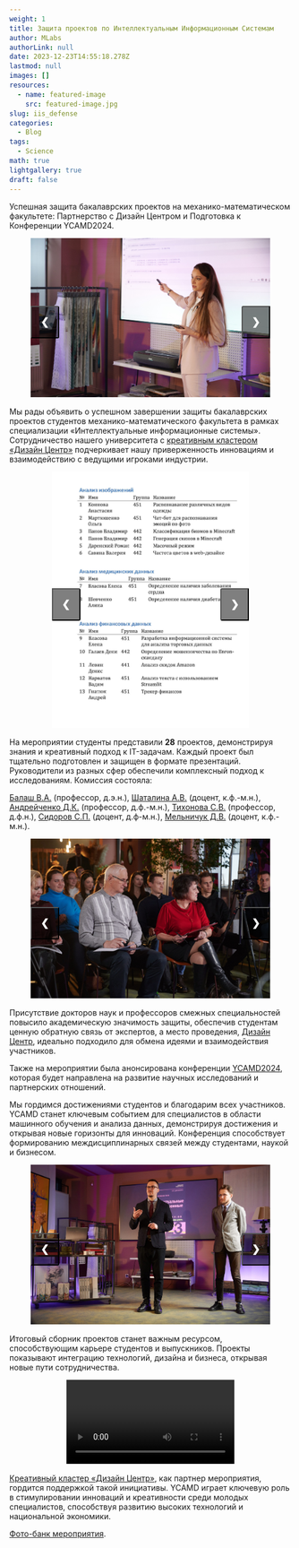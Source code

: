 ```yaml
---
weight: 1
title: Защита проектов по Интеллектуальным Информационным Системам
author: MLabs
authorLink: null
date: 2023-12-23T14:55:18.278Z
lastmod: null
images: []
resources:
  - name: featured-image
    src: featured-image.jpg
slug: iis_defense
categories:
  - Blog
tags:
  - Science
math: true
lightgallery: true
draft: false
---
```


Успешная защита бакалаврских проектов на механико-математическом факультете: Партнерство с Дизайн Центром и Подготовка к Конференции YCAMD2024.

<!--more-->

<div id="slider1" class="slider" style="position: relative; max-width: 85%; margin: auto;">
  <div class="slides" style="display: flex; overflow: hidden; width: 100%;">
    <div class="slide" style="min-width: 100%; transition: transform 0.5s ease;">
      <img src="./img/DSC_5286.jpg" alt="Slide 1" style="width: 100%; height: auto;">
    </div>
    <div class="slide" style="min-width: 100%; transition: transform 0.5s ease;">
      <img src="./img/DSC_5340.jpg" alt="Slide 2" style="width: 100%; height: auto;">
    </div>
    <div class="slide" style="min-width: 100%; transition: transform 0.5s ease;">
      <img src="./img/DSC_5320.jpg" alt="Slide 3" style="width: 100%; height: auto;">
    </div>
  </div>
  <button class="prev" onclick="plusSlides(this.parentElement, -1)" style="cursor: pointer; position: absolute; top: 50%; width: auto; padding: 16px; margin-top: -22px; color: white; font-weight: bold; font-size: 18px; transition: 0.6s ease; border-radius: 0 3px 3px 0; user-select: none; background-color: rgba(0,0,0,0.5); left: 0;">&#10094;</button>
  <button class="next" onclick="plusSlides(this.parentElement, 1)" style="cursor: pointer; position: absolute; top: 50%; width: auto; padding: 16px; margin-top: -22px; color: white; font-weight: bold; font-size: 18px; transition: 0.6s ease; border-radius: 3px 0 0 3px; user-select: none; background-color: rgba(0,0,0,0.5); right: 0;">&#10095;</button>
  <div class="dots" style="text-align: center; position: absolute; bottom: 15px; width: 100%;"></div>
</div>

Мы рады объявить о успешном завершении защиты бакалаврских проектов студентов механико-математического факультета в рамках специализации «Интеллектуальные информационные системы». Сотрудничество нашего университета с [креативным кластером «Дизайн Центр»](https://designcenter.me/) подчеркивает нашу приверженность инновациям и взаимодействию с ведущими игроками индустрии.

<div id="slider2" class="slider" style="position: relative; max-width: 70%; margin: auto;">
  <div class="slides" style="display: flex; overflow: hidden; width: 100%;">
    <div class="slide" style="min-width: 100%; transition: transform 0.5s ease;">
      <img src="./img/ИИС_защиты_images_Page1.jpg" alt="Page 1" style="width: 100%; height: auto;">
    </div>
    <div class="slide" style="min-width: 100%; transition: transform 0.5s ease;">
      <img src="./img/ИИС_защиты_images_Page2.jpg" alt="Page 2" style="width: 100%; height: auto;">
    </div>
  </div>
  <button class="prev" onclick="plusSlides(this.parentElement, -1)" style="cursor: pointer; position: absolute; top: 50%; width: auto; padding: 16px; margin-top: -22px; color: white; font-weight: bold; font-size: 18px; transition: 0.6s ease; border-radius: 0 3px 3px 0; user-select: none; background-color: rgba(0,0,0,0.5); left: 0;">&#10094;</button>
  <button class="next" onclick="plusSlides(this.parentElement, 1)" style="cursor: pointer; position: absolute; top: 50%; width: auto; padding: 16px; margin-top: -22px; color: white; font-weight: bold; font-size: 18px; transition: 0.6s ease; border-radius: 3px 0 0 3px; user-select: none; background-color: rgba(0,0,0,0.5); right: 0;">&#10095;</button>
  <div class="dots" style="text-align: center; position: absolute; bottom: 15px; width: 100%;"></div>
</div>

На мероприятии студенты представили **28** проектов, демонстрируя знания и креативный подход к IT-задачам. Каждый проект был тщательно подготовлен и защищен в формате презентаций. Руководители из разных сфер обеспечили комплексный подход к исследованиям. Комиссия состояла:

[Балаш В.А.](https://www.sgu.ru/person/balash-vladimir-alekseevich) (профессор, д.э.н.), 
[Шаталина А.В.](https://www.sgu.ru/person/shatalina-anna-vasilevna) (доцент, к.ф.-м.н.), 
[Андрейченко Д.К.](https://www.sgu.ru/person/andreychenko-dmitriy-konstantinovich) (профессор, д.ф.-м.н.), 
[Тихонова С.В.](https://www.sgu.ru/person/tihonova-sofya-vladimirovna) (профессор, д.ф.н.), 
[Сидоров С.П.](https://www.sgu.ru/person/sidorov-sergey-petrovich) (доцент, д.ф-м.н.), 
[Мельничук Д.В.](https://www.sgu.ru/person/melnichuk-dmitriy-vadimovich) (доцент, к.ф.-м.н.).

<div id="slider3" class="slider" style="position: relative; max-width: 85%; margin: auto;">
  <div class="slides" style="display: flex; overflow: hidden; width: 100%;">
    <div class="slide" style="min-width: 100%; transition: transform 0.5s ease;">
      <img src="./img/DSC_5262.jpg" alt="Slide 1" style="width: 100%; height: auto;">
    </div>
    <div class="slide" style="min-width: 100%; transition: transform 0.5s ease;">
      <img src="./img/DSC_5295.jpg" alt="Slide 2" style="width: 100%; height: auto;">
    </div>
    <div class="slide" style="min-width: 100%; transition: transform 0.5s ease;">
      <img src="./img/DSC_5901.jpg" alt="Slide 1" style="width: 100%; height: auto;">
    </div>
  </div>
  <button class="prev" onclick="plusSlides(this.parentElement, -1)" style="cursor: pointer; position: absolute; top: 50%; width: auto; padding: 16px; margin-top: -22px; color: white; font-weight: bold; font-size: 18px; transition: 0.6s ease; border-radius: 0 3px 3px 0; user-select: none; background-color: rgba(0,0,0,0.5); left: 0;">&#10094;</button>
  <button class="next" onclick="plusSlides(this.parentElement, 1)" style="cursor: pointer; position: absolute; top: 50%; width: auto; padding: 16px; margin-top: -22px; color: white; font-weight: bold; font-size: 18px; transition: 0.6s ease; border-radius: 3px 0 0 3px; user-select: none; background-color: rgba(0,0,0,0.5); right: 0;">&#10095;</button>
  <div class="dots" style="text-align: center; position: absolute; bottom: 15px; width: 100%;"></div>
</div>

Присутствие докторов наук и профессоров смежных специальностей повысило академическую значимость защиты, обеспечив студентам ценную обратную связь от экспертов, а место проведения, [Дизайн Центр](https://designcenter.me/), идеально подходило для обмена идеями и взаимодействия участников.

Также на мероприятии была анонсирована конференции [YCAMD2024](https://t.me/youthscience), которая будет направлена на развитие научных исследований и партнерских отношений. 

Мы гордимся достижениями студентов и благодарим всех участников. YCAMD станет ключевым событием для специалистов в области машинного обучения и анализа данных, демонстрируя достижения и открывая новые горизонты для инноваций. Конференция способствует формированию междисциплинарных связей между студентами, наукой и бизнесом.

<div id="slider4" class="slider" style="position: relative; max-width: 85%; margin: auto;">
  <div class="slides" style="display: flex; overflow: hidden; width: 100%;">
    <div class="slide" style="min-width: 100%; transition: transform 0.5s ease;">
      <img src="./img/DSC_5866.jpg" alt="Slide 1" style="width: 100%; height: auto;">
    </div>
    <div class="slide" style="min-width: 100%; transition: transform 0.5s ease;">
      <img src="./img/DSC_5912.jpg" alt="Slide 1" style="width: 100%; height: auto;">
    </div>
    <div class="slide" style="min-width: 100%; transition: transform 0.5s ease;">
      <img src="./img/DSC_5917.jpg" alt="Slide 2" style="width: 100%; height: auto;">
    </div>
  </div>
  <button class="prev" onclick="plusSlides(this.parentElement, -1)" style="cursor: pointer; position: absolute; top: 50%; width: auto; padding: 16px; margin-top: -22px; color: white; font-weight: bold; font-size: 18px; transition: 0.6s ease; border-radius: 0 3px 3px 0; user-select: none; background-color: rgba(0,0,0,0.5); left: 0;">&#10094;</button>
  <button class="next" onclick="plusSlides(this.parentElement, 1)" style="cursor: pointer; position: absolute; top: 50%; width: auto; padding: 16px; margin-top: -22px; color: white; font-weight: bold; font-size: 18px; transition: 0.6s ease; border-radius: 3px 0 0 3px; user-select: none; background-color: rgba(0,0,0,0.5); right: 0;">&#10095;</button>
  <div class="dots" style="text-align: center; position: absolute; bottom: 15px; width: 100%;"></div>
</div>

Итоговый сборник проектов станет важным ресурсом, способствующим карьере студентов и выпускников. Проекты показывают интеграцию технологий, дизайна и бизнеса, открывая новые пути сотрудничества.

<div style="text-align: center;">
	<video style="max-width: 100%; height: auto;" controls loop>
        <source src="https://mlabs.space/blog/iis_defense/video/video_2024-05-30_17-24-33.mp4" type="video/mp4">
    </video>
</div>

[Креативный кластер «Дизайн Центр»](https://designcenter.me/), как партнер мероприятия, гордится поддержкой такой инициативы. YCAMD играет ключевую роль в стимулировании инноваций и креативности среди молодых специалистов, способствуя развитию высоких технологий и национальной экономики. 

[Фото-банк мероприятия](https://cloud.mail.ru/public/8BUK/k4mhJfPw2).


<script>
document.addEventListener('DOMContentLoaded', () => {
  const sliders = document.querySelectorAll('.slider');
  sliders.forEach(slider => {
    let slideIndex = 0;
    initDots(slider);
    showSlides(slider, slideIndex);
    setInterval(() => { plusSlides(slider, 1); }, 7000);
  });
  function initDots(slider) {
    const slides = slider.getElementsByClassName('slide');
    const dotsContainer = slider.querySelector('.dots');
    for (let i = 0; i < slides.length; i++) {
      const dot = document.createElement('span');
      dot.classList.add('dot');
      dot.style.height = '15px';
      dot.style.width = '15px';
      dot.style.margin = '0 2px';
      dot.style.backgroundColor = '#bbb';
      dot.style.borderRadius = '50%';
      dot.style.display = 'inline-block';
      dot.style.transition = 'background-color 0.6s ease';
      dot.style.cursor = 'pointer';
      dot.style.border = '1px solid #bbb';
      dot.setAttribute('data-slide', i);
      dot.addEventListener('click', () => {
        showSlides(slider, i);
        slider.setAttribute('data-slide-index', i);
      });
      dotsContainer.appendChild(dot);
    }
  }
  function plusSlides(slider, n) {
    let slides = slider.getElementsByClassName('slide');
    let slideIndex = parseInt(slider.getAttribute('data-slide-index') || 0) + n;
    if (slideIndex >= slides.length) { slideIndex = 0; }
    if (slideIndex < 0) { slideIndex = slides.length - 1; }
    slider.setAttribute('data-slide-index', slideIndex);
    showSlides(slider, slideIndex);
  }
  function showSlides(slider, n) {
    let slides = slider.getElementsByClassName('slide');
    let dots = slider.getElementsByClassName('dot');
    for (let i = 0; i < slides.length; i++) {
      slides[i].style.transform = `translateX(${-n * 100}%)`;
    }
    for (let i = 0; i < dots.length; i++) {
      dots[i].style.backgroundColor = '#bbb';
      dots[i].style.border = '1px solid #bbb';
    }
    dots[n].style.backgroundColor = '#717171';
    dots[n].style.border = '1px solid #717171';
  }
  window.plusSlides = plusSlides;
});
</script>
